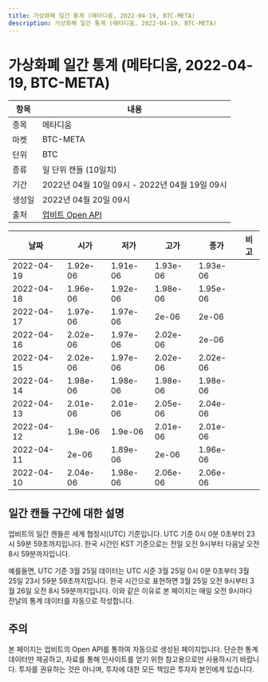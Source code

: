 ```yaml
---
title: 가상화폐 일간 통계 (메타디움, 2022-04-19, BTC-META)
description: 가상화폐 일간 통계 (메타디움, 2022-04-19, BTC-META)
---
```



가상화폐 일간 통계 (메타디움, 2022-04-19, BTC-META)
===

|항목|내용|
|--|--|
|종목|메타디움|
|마켓|BTC-META|
|단위|BTC|
|종류|일 단위 캔들 (10일치)|
|기간|2022년 04월 10일 09시 - 2022년 04월 19일 09시|
|생성일|2022년 04월 20일 09시|
|출처|[업비트 Open API](https://docs.upbit.com)|


|날짜|시가|저가|고가|종가|비고|
|--|--|--|--|--|--|
|2022-04-19|1.92e-06|1.91e-06|1.93e-06|1.93e-06|    |
|2022-04-18|1.96e-06|1.92e-06|1.98e-06|1.95e-06|    |
|2022-04-17|1.97e-06|1.97e-06|2e-06|2e-06|    |
|2022-04-16|2.02e-06|1.97e-06|2.02e-06|2e-06|    |
|2022-04-15|2.02e-06|1.97e-06|2.02e-06|2.02e-06|    |
|2022-04-14|1.98e-06|1.98e-06|1.98e-06|1.98e-06|    |
|2022-04-13|2.01e-06|2.01e-06|2.05e-06|2.04e-06|    |
|2022-04-12|1.9e-06|1.9e-06|2.01e-06|2.01e-06|    |
|2022-04-11|2e-06|1.89e-06|2e-06|1.96e-06|    |
|2022-04-10|2.04e-06|1.98e-06|2.06e-06|2.06e-06|    |


일간 캔들 구간에 대한 설명
---


업비트의 일간 캔들은 세계 협정시(UTC) 기준입니다. 
UTC 기준 0시 0분 0초부터 23시 59분 59초까지입니다. 
한국 시간인 KST 기준으로는 전일 오전 9시부터 다음날 오전 8시 59분까지입니다. 


예를들면, UTC 기준 3월 25일 데이터는 UTC 시준 3월 25일 0시 0분 0초부터 3월 25일 23시 59분 59초까지입니다. 
한국 시간으로 표현하면 3월 25일 오전 9시부터 3월 26일 오전 8시 59분까지입니다. 
이와 같은 이유로 본 페이지는 매일 오전 9시마다 전날의 통계 데이터를 자동으로 작성합니다. 


주의
---


본 페이지는 업비트의 Open API를 통하여 자동으로 생성된 페이지입니다. 
단순한 통계 데이터만 제공하고, 자료를 통해 인사이트를 얻기 위한 참고용으로만 사용하시기 바랍니다. 
투자를 권유하는 것은 아니며, 투자에 대한 모든 책임은 투자자 본인에게 있습니다. 
